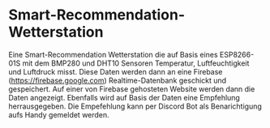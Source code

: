 # Smart-Recommendation-Wetterstation

Eine Smart-Recommendation Wetterstation die auf Basis eines ESP8266-01S mit dem BMP280 und DHT10 Sensoren Temperatur, Luftfeuchtigkeit und Luftdruck misst. Diese Daten werden dann an eine Firebase (https://firebase.google.com) Realtime-Datenbank geschickt und gespeichert. Auf einer von Firebase gehosteten Website werden dann die Daten angezeigt. Ebenfalls wird auf Basis der Daten eine Empfehlung herrausgegeben.
Die Empefehlung kann per Discord Bot als Benarichtigung aufs Handy gemeldet werden. 
